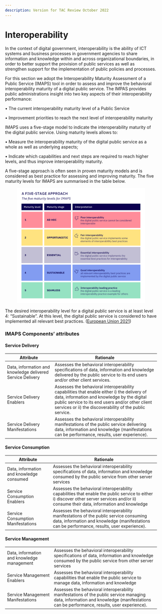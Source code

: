 ```yaml
---
description: Version for TAC Review October 2022
---
```


# Interoperability

In the context of digital government, interoperability is the ability of ICT systems and business processes in government agencies to share information and knowledge within and across organizational boundaries, in order to better support the provision of public services as well as strengthen support for the implementation of public policies and processes.&#x20;

For this section we adopt the Interoperability Maturity Assessment of a Public Service (IMAPS)  tool in order to assess and improve the behavioral interoperability maturity of a digital public service.  The IMPAS provides public administrations insight into two key aspects of their interoperability performance:&#x20;

• The current interoperability maturity level of a Public Service&#x20;

• Improvement priorities to reach the next level of interoperability maturity&#x20;

&#x20;

IMAPS uses a five-stage model to indicate the interoperability maturity of the digital public service. Using maturity levels allows to:&#x20;

• Measure the interoperability maturity of the digital public service as a whole as well as underlying aspects;&#x20;

• Indicate which capabilities and next steps are required to reach higher levels, and thus improve interoperability maturity.&#x20;

&#x20;&#x20;

A five-stage approach is often seen in proven maturity models and is considered as best practice for assessing and improving maturity. The five maturity levels for IMAPS are summarised in the table below.&#x20;

<figure><img src="../../../.gitbook/assets/29.-Table-5-stage-approach (6).jpg" alt=""><figcaption></figcaption></figure>

The desired interoperability level for a digital public service is at least level 4: “Sustainable”. At this level, the digital public service is considered to have implemented all relevant best practices. ([European Union 2021](https://joinup.ec.europa.eu/sites/default/files/distribution/access\_url/2021-09/6314de11-0846-4fa6-970f-58feca63aede/IMAPS%20v2.0.0%20User%20Guide.pdf))

### IMAPS Components’ attributes&#x20;

#### Service Delivery

| Attribute                                                  | Rationale                                                                                                                                                                                                                                                 |
| ---------------------------------------------------------- | --------------------------------------------------------------------------------------------------------------------------------------------------------------------------------------------------------------------------------------------------------- |
| Data, information and knowledge delivered Service Delivery | Assesses the behavioral interoperability specifications of data, information and knowledge delivered by the public service to its end users and/or other client services.                                                                                 |
| Service Delivery Enablers                                  | Assesses the behavioral interoperability capabilities that enable either i) the delivery of data, information and knowledge by the digital public service to its end users and/or other client services or ii) the discoverability of the public service. |
| Service Delivery Manifestations                            | Assesses the behavioral interoperability manifestations of the public service delivering data, information and knowledge (manifestations can be performance, results, user experience).                                                                   |

#### Service Consumption

| Attribute                                | Rationale                                                                                                                                                                                 |
| ---------------------------------------- | ----------------------------------------------------------------------------------------------------------------------------------------------------------------------------------------- |
| Data, information and knowledge consumed | Assesses the behavioral interoperability specifications of data, information and knowledge consumed by the public service from other server services                                      |
| Service Consumption Enablers             | Assesses the behavioral interoperability capabilities that enable the public service to either i) discover other server services and/or ii) consume their data, information and knowledge |
| Service Consumption Manifestations       | Assesses the behavioral interoperability manifestations of the public service consuming data, information and knowledge (manifestations can be performance, results, user experience).    |

#### Service Management

|                                            |                                                                                                                                                                                       |
| ------------------------------------------ | ------------------------------------------------------------------------------------------------------------------------------------------------------------------------------------- |
| Data, information and knowledge management | Assesses the behavioral interoperability specifications of data, information and knowledge consumed by the public service from other server services                                  |
| Service Management Enablers                | Assesses the behavioral interoperability capabilities that enable the public service to manage data, information and knowledge                                                        |
| Service Management Manifestations          | Assesses the behavioral interoperability manifestations of the public service managing data, information and knowledge (manifestations can be performance, results, user experience). |
